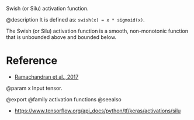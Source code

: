 Swish (or Silu) activation function.

@description
It is defined as: `swish(x) = x * sigmoid(x)`.

The Swish (or Silu) activation function is a smooth,
non-monotonic function that is unbounded above and
bounded below.

# Reference
- [Ramachandran et al., 2017](https://arxiv.org/abs/1710.05941)

@param x Input tensor.

@export
@family activation functions
@seealso
+ <https://www.tensorflow.org/api_docs/python/tf/keras/activations/silu>
